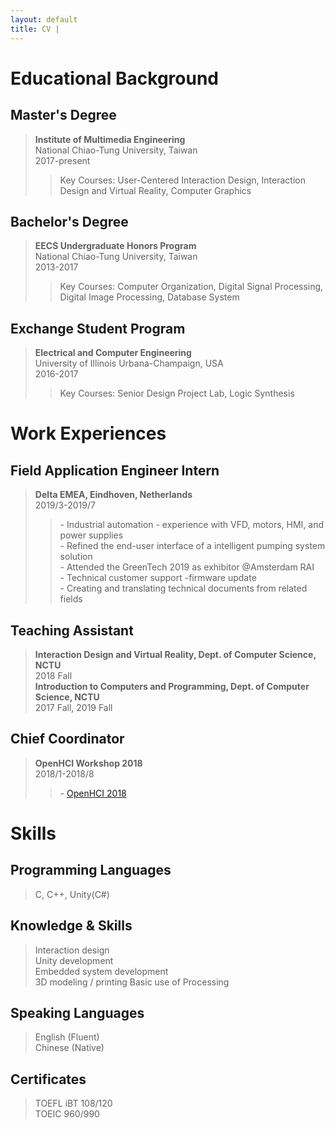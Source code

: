 ```yaml
---
layout: default
title: CV | 
---
```


# Educational Background

## Master's Degree

> **Institute of Multimedia Engineering**  
National Chiao-Tung University, Taiwan  
2017-present  
>> Key Courses: User-Centered Interaction Design, Interaction Design and Virtual Reality, Computer Graphics  

## Bachelor's Degree

> **EECS Undergraduate Honors Program**  
National Chiao-Tung University, Taiwan  
2013-2017  
>> Key Courses: Computer Organization, Digital Signal Processing, Digital Image Processing, Database System

## Exchange Student Program

> **Electrical and Computer Engineering**  
University of Illinois Urbana-Champaign, USA  
2016-2017  
>> Key Courses: Senior Design Project Lab, Logic Synthesis

# Work Experiences

## Field Application Engineer Intern

> **Delta EMEA, Eindhoven, Netherlands**  
2019/3-2019/7  
>>\- Industrial automation - experience with VFD, motors, HMI, and power supplies  
\- Refined the end-user interface of a intelligent pumping system solution  
\- Attended the GreenTech 2019 as exhibitor @Amsterdam RAI  
\- Technical customer support -firmware update  
\- Creating and translating technical documents from related fields  

## Teaching Assistant

> **Interaction Design and Virtual Reality, Dept. of Computer Science, NCTU**  
2018 Fall  
> **Introduction to Computers and Programming, Dept. of Computer Science, NCTU**  
2017 Fall, 2019 Fall  

## Chief Coordinator

> **OpenHCI Workshop 2018**  
2018/1-2018/8  
>> \- [OpenHCI 2018](https:www.openhci.com/2018/index.html)  

# Skills

## Programming Languages

> C, C++, Unity(C#)

## Knowledge & Skills

> Interaction design  
Unity development  
Embedded system development  
3D modeling / printing
Basic use of Processing  

## Speaking Languages

> English (Fluent)  
Chinese (Native)  

## Certificates

> TOEFL iBT 108/120  
TOEIC 960/990  
